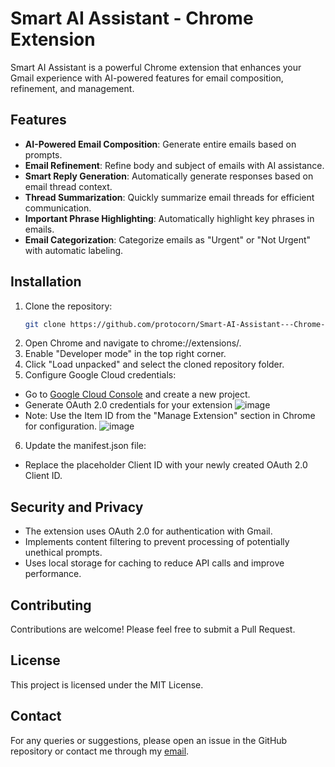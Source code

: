 # Smart AI Assistant - Chrome Extension

Smart AI Assistant is a powerful Chrome extension that enhances your Gmail experience with AI-powered features for email composition, refinement, and management.

## Features
- **AI-Powered Email Composition**: Generate entire emails based on prompts.
- **Email Refinement**: Refine body and subject of emails with AI assistance.
- **Smart Reply Generation**: Automatically generate responses based on email thread context.
- **Thread Summarization**: Quickly summarize email threads for efficient communication.
- **Important Phrase Highlighting**: Automatically highlight key phrases in emails.
- **Email Categorization**: Categorize emails as "Urgent" or "Not Urgent" with automatic labeling.

## Installation
1. Clone the repository:
   ```bash
   git clone https://github.com/protocorn/Smart-AI-Assistant---Chrome-Extension.git
2. Open Chrome and navigate to chrome://extensions/.
3. Enable "Developer mode" in the top right corner.
4. Click "Load unpacked" and select the cloned repository folder.
5. Configure Google Cloud credentials:
 - Go to [Google Cloud Console](https://console.cloud.google.com/) and create a new project.
 - Generate OAuth 2.0 credentials for your extension
 ![image](https://github.com/user-attachments/assets/b713b6ae-e785-4b5f-a3a7-7b23b1eb1f84)
 - Note: Use the Item ID from the "Manage Extension" section in Chrome for configuration.
 ![image](https://github.com/user-attachments/assets/f4c46e9f-a02f-4605-a025-25c67ac82937)

6. Update the manifest.json file:
 - Replace the placeholder Client ID with your newly created OAuth 2.0 Client ID.


## Security and Privacy
- The extension uses OAuth 2.0 for authentication with Gmail.
- Implements content filtering to prevent processing of potentially unethical prompts.
- Uses local storage for caching to reduce API calls and improve performance.

## Contributing
Contributions are welcome! Please feel free to submit a Pull Request.

## License
This project is licensed under the MIT License.

## Contact
For any queries or suggestions, please open an issue in the GitHub repository or contact me through my [email](chordiasahil24@gmail.com).
